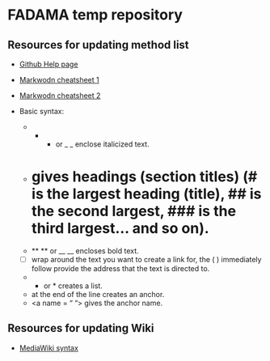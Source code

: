 # FADAMA temp repository

## Resources for updating method list
- [Github Help page](https://help.github.com/en/github/writing-on-github/basic-writing-and-formatting-syntax)
- [Markwodn cheatsheet 1](https://github.com/adam-p/markdown-here/wiki/Markdown-Cheatsheet)
- [Markwodn cheatsheet 2](https://assemble.io/docs/Cheatsheet-Markdown.html)

- Basic syntax:
    - * * or _ _ enclose italicized text.
    - # gives headings (section titles) (# is the largest heading (title), ## is the second largest, ### is the third largest… and so on).
    - ** ** or __ __ encloses bold text.
    - [ ] wrap around the text you want to create a link for, the ( ) immediately follow provide the address that the text is directed to.
    - - or * creates a list.
    - </a> at the end of the line creates an anchor.
    - <a name = “ “> gives the anchor name.


## Resources for updating Wiki
- [MediaWiki syntax](https://www.mediawiki.org/wiki/Help:Formatting)
